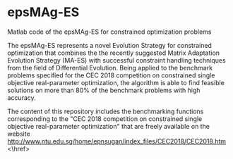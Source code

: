 # epsMAg-ES
Matlab code of the epsMAg-ES for constrained optimization problems

The epsMAg-ES represents a novel Evolution Strategy for constrained optimization that combines the the recently suggested Matrix Adaptation Evolution Strategy (MA-ES) with successful constraint handling techniques from the field of Differential Evolution. Being applied to the benchmark problems specified for the CEC 2018 competition on constrained single objective real-parameter optimization, the algorithm is able to find feasible solutions on more than 80% of the benchmark problems with high accuracy. 

The content of this repository includes the benchmarking functions corresponding to the "CEC 2018 competition on constrained single objective real-parameter optimization" that are freely available on the website <href> http://www.ntu.edu.sg/home/epnsugan/index_files/CEC2018/CEC2018.htm <\href>
